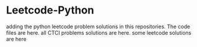 # Leetcode-Python
adding the python leetcode problem solutions in this repositories. 
The code files are here.
all CTCI problems solutions are here.
some leetcode solutions are here




























































































































































































































































































































































































































































































































































































































































































































































































































































































